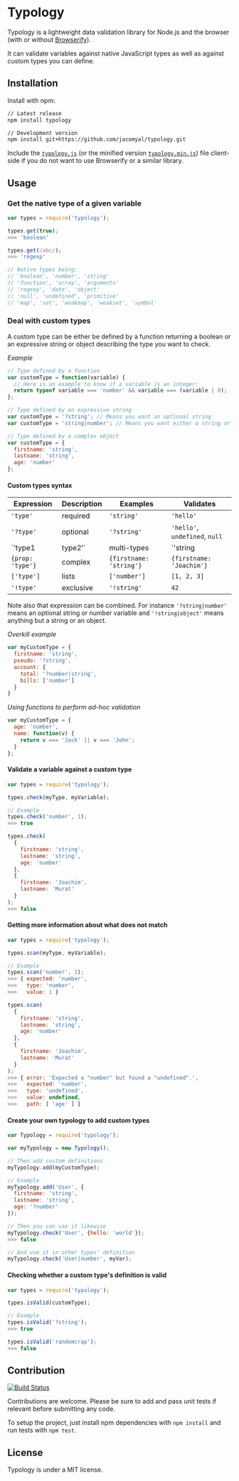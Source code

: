 # Typology

Typology is a lightweight data validation library for Node.js and the browser (with or without [Browserify](http://browserify.org/)).

It can validate variables against native JavaScript types as well as against custom types you can define.

## Installation

Install with npm:

```bash
// Latest release
npm install typology

// Development version
npm install git+https://github.com/jacomyal/typology.git
```

Include the [`typology.js`](./typology.js) (or the minified version [`typology.min.js`](./typology.min.js)) file client-side if you do not want to use Browserify or a similar library.

## Usage

### Get the native type of a given variable

```js
var types = require('typology');

types.get(true);
>>> 'boolean'

types.get(/abc/);
>>> 'regexp'

// Native types being:
// 'boolean', 'number', 'string'
// 'function', 'array', 'arguments'
// 'regexp', 'date', 'object'
// 'null', 'undefined', 'primitive'
// 'map', 'set', 'weakmap', 'weakset', 'symbol'
```

### Deal with custom types

A custom type can be either be defined by a function returning a boolean or an expressive string or object describing the type you want to check.

*Example*

```js
// Type defined by a function
var customType = function(variable) {
  // Here is an example to know if a variable is an integer:
  return typeof variable === 'number' && variable === (variable | 0);
};

// Type defined by an expressive string
var customType = '?string'; // Means you want an optional string
var customType = 'string|number'; // Means you want either a string or a number

// Type defined by a complex object
var customType = {
  firstname: 'string',
  lastname: 'string',
  age: 'number'
};
```

#### Custom types syntax

|Expression|Description|Examples|Validates|
|---|---|---|---|
|`'type'`|required|`'string'`|`'hello'`|
|`'?type'`|optional|`'?string'`|`'hello'`, `undefined`, `null`|
|`'type1|type2'`|multi-types|`'string|number'`|`'hello'`, `45`, `2.34`|
|`{prop: 'type'}`|complex|`{firstname: 'string'}`|`{firstname: 'Joachim'}`|
|`['type']`|lists|`['number']`|`[1, 2, 3]`|
|`'!type'`|exclusive|`'!string'`|`42`|

Note also that expression can be combined. For instance `'?string|number'` means an optional string or number variable and `'!string|object'` means anything but a string or an object.

*Overkill example*

```js
var myCustomType = {
  firstname: 'string',
  pseudo: '?string',
  account: {
    total: '?number|string',
    bills: ['number']
  }
}
```

*Using functions to perform ad-hoc validation*

```js
var myCustomType = {
  age: 'number',
  name: function(v) {
    return v === 'Jack' || v === 'John';
  }
};
```

#### Validate a variable against a custom type

```js
var types = require('typology');

types.check(myType, myVariable);

// Example
types.check('number', 1);
>>> true

types.check(
  {
    firstname: 'string',
    lastname: 'string',
    age: 'number'
  },
  {
    firstname: 'Joachim',
    lastname: 'Murat'
  }
);
>>> false
```

#### Getting more information about what does not match

```js
var types = require('typology');

types.scan(myType, myVariable);

// Example
types.scan('number', 1);
>>> { expected: 'number',
>>>   type: 'number',
>>>   value: 1 }

types.scan(
  {
    firstname: 'string',
    lastname: 'string',
    age: 'number'
  },
  {
    firstname: 'Joachim',
    lastname: 'Murat'
  }
);
>>> { error: 'Expected a "number" but found a "undefined".',
>>>   expected: 'number',
>>>   type: 'undefined',
>>>   value: undefined,
>>>   path: [ 'age' ] }
```

#### Create your own typology to add custom types

```js
var Typology = require('typology');

var myTypology = new Typology();

// Then add custom definitions
myTypology.add(myCustomType);

// Example
myTypology.add('User', {
  firstname: 'string',
  lastname: 'string',
  age: '?number'
});

// Then you can use it likewise
myTypology.check('User', {hello: 'world'});
>>> false

// And use it in other types' definition
myTypology.check('User|number', myVar);
```

#### Checking whether a custom type's definition is valid

```js
var types = require('typology');

types.isValid(customType);

// Example
types.isValid('?string');
>>> true

types.isValid('randomcrap');
>>> false
```

## Contribution

[![Build Status](https://travis-ci.org/jacomyal/typology.svg)](https://travis-ci.org/jacomyal/typology)

Contributions are welcome. Please be sure to add and pass unit tests if relevant before submitting any code.

To setup the project, just install npm dependencies with `npm install` and run tests with `npm test`.

## License

Typology is under a MIT license.
